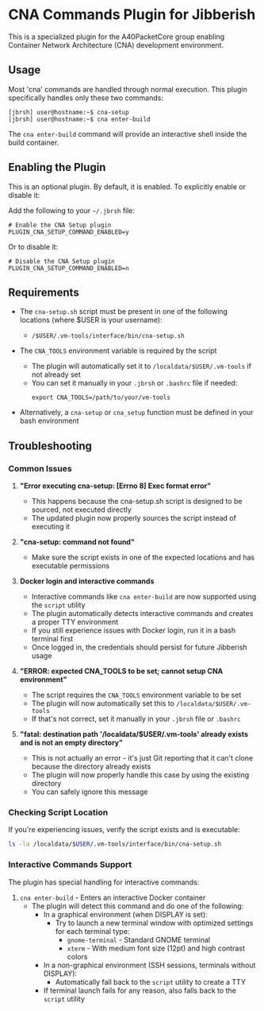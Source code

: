 # CNA Commands Plugin for Jibberish

This is a specialized plugin for the A40PacketCore group enabling Container Network Architecture (CNA) development environment.
## Usage

Most 'cna' commands are handled through normal execution. This plugin specifically handles only these two commands:

```
[jbrsh] user@hostname:~$ cna-setup
[jbrsh] user@hostname:~$ cna enter-build
```

The `cna enter-build` command will provide an interactive shell inside the build container.

## Enabling the Plugin

This is an optional plugin. By default, it is enabled. To explicitly enable or disable it:

Add the following to your `~/.jbrsh` file:

```
# Enable the CNA Setup plugin
PLUGIN_CNA_SETUP_COMMAND_ENABLED=y
```

Or to disable it:

```
# Disable the CNA Setup plugin
PLUGIN_CNA_SETUP_COMMAND_ENABLED=n
```

## Requirements

- The `cna-setup.sh` script must be present in one of the following locations (where $USER is your username):
  - `/$USER/.vm-tools/interface/bin/cna-setup.sh`

- The `CNA_TOOLS` environment variable is required by the script
  - The plugin will automatically set it to `/localdata/$USER/.vm-tools` if not already set
  - You can set it manually in your `.jbrsh` or `.bashrc` file if needed:
    ```
    export CNA_TOOLS=/path/to/your/vm-tools
    ```
  
- Alternatively, a `cna-setup` or `cna_setup` function must be defined in your bash environment

## Troubleshooting

### Common Issues

1. **"Error executing cna-setup: [Errno 8] Exec format error"**
   - This happens because the cna-setup.sh script is designed to be sourced, not executed directly
   - The updated plugin now properly sources the script instead of executing it

2. **"cna-setup: command not found"**
   - Make sure the script exists in one of the expected locations and has executable permissions

3. **Docker login and interactive commands**
   - Interactive commands like `cna enter-build` are now supported using the `script` utility
   - The plugin automatically detects interactive commands and creates a proper TTY environment
   - If you still experience issues with Docker login, run it in a bash terminal first
   - Once logged in, the credentials should persist for future Jibberish usage

4. **"ERROR: expected CNA_TOOLS to be set; cannot setup CNA environment"**
   - The script requires the `CNA_TOOLS` environment variable to be set
   - The plugin will now automatically set this to `/localdata/$USER/.vm-tools`
   - If that's not correct, set it manually in your `.jbrsh` file or `.bashrc`

5. **"fatal: destination path '/localdata/$USER/.vm-tools' already exists and is not an empty directory"**
   - This is not actually an error - it's just Git reporting that it can't clone because the directory already exists
   - The plugin will now properly handle this case by using the existing directory
   - You can safely ignore this message

### Checking Script Location

If you're experiencing issues, verify the script exists and is executable:

```bash
ls -la /localdata/$USER/.vm-tools/interface/bin/cna-setup.sh
```

### Interactive Commands Support

The plugin has special handling for interactive commands:

1. `cna enter-build` - Enters an interactive Docker container
   - The plugin will detect this command and do one of the following:
     - In a graphical environment (when DISPLAY is set):
       - Try to launch a new terminal window with optimized settings for each terminal type:
         - `gnome-terminal` - Standard GNOME terminal
         - `xterm` - With medium font size (12pt) and high contrast colors
     - In a non-graphical environment (SSH sessions, terminals without DISPLAY):
       - Automatically fall back to the `script` utility to create a TTY
     - If terminal launch fails for any reason, also falls back to the `script` utility